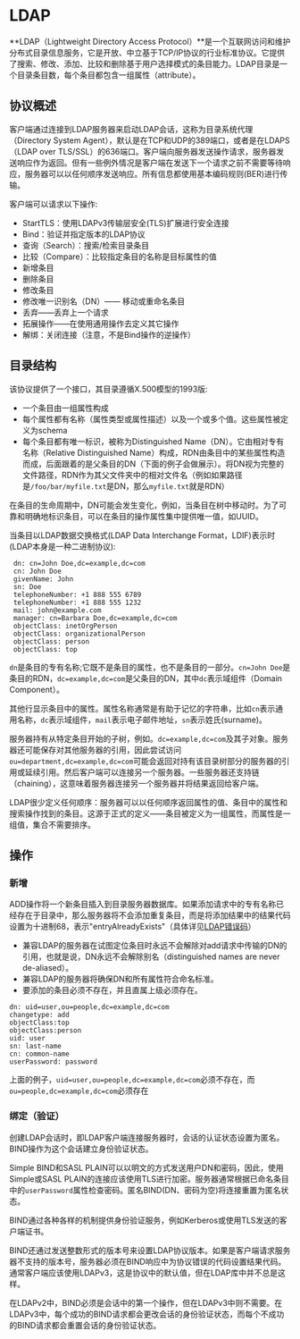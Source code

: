 # LDAP

**LDAP（Lightweight Directory Access Protocol）**是一个互联网访问和维护分布式目录信息服务，它是开放、中立基于TCP/IP协议的行业标准协议。它提供了搜索、修改、添加、比较和删除基于用户选择模式的条目能力。LDAP目录是一个目录条目数，每个条目都包含一组属性（attribute）。

## 协议概述

客户端通过连接到LDAP服务器来启动LDAP会话，这称为目录系统代理（Directory System Agent），默认是在TCP和UDP的389端口，或者是在LDAPS（LDAP over TLS/SSL）的636端口。客户端向服务器发送操作请求，服务器发送响应作为返回。但有一些例外情况是客户端在发送下一个请求之前不需要等待响应，服务器可以以任何顺序发送响应。所有信息都使用基本编码规则(BER)进行传输。

客户端可以请求以下操作:

- StartTLS：使用LDAPv3传输层安全(TLS)扩展进行安全连接
- Bind：验证并指定版本的LDAP协议
- 查询（Search）：搜索/检索目录条目
- 比较（Compare）：比较指定条目的名称是目标属性的值
- 新增条目
- 删除条目
- 修改条目
- 修改唯一识别名（DN）—— 移动或重命名条目
- 丢弃——丢弃上一个请求
- 拓展操作——在使用通用操作去定义其它操作
- 解绑：关闭连接（注意，不是Bind操作的逆操作）

## 目录结构

该协议提供了一个接口，其目录遵循X.500模型的1993版:

- 一个条目由一组属性构成
- 每个属性都有名称（属性类型或属性描述）以及一个或多个值。这些属性被定义为schema
- 每个条目都有唯一标识，被称为Distinguished Name（DN）。它由相对专有名称（Relative Distinguished Name）构成，RDN由条目中的某些属性构造而成，后面跟着的是父条目的DN（下面的例子会做展示）。将DN视为完整的文件路径，RDN作为其父文件夹中的相对文件名（例如如果路径是`/foo/bar/myfile.txt`是DN，那么`myfile.txt`就是RDN）

在条目的生命周期中，DN可能会发生变化，例如，当条目在树中移动时。为了可靠和明确地标识条目，可以在条目的操作属性集中提供唯一值，如UUID。

当条目以LDAP数据交换格式(LDAP Data Interchange Format，LDIF)表示时(LDAP本身是一种二进制协议):

```
 dn: cn=John Doe,dc=example,dc=com
 cn: John Doe
 givenName: John
 sn: Doe
 telephoneNumber: +1 888 555 6789
 telephoneNumber: +1 888 555 1232
 mail: john@example.com
 manager: cn=Barbara Doe,dc=example,dc=com
 objectClass: inetOrgPerson
 objectClass: organizationalPerson
 objectClass: person
 objectClass: top
```

`dn`是条目的专有名称;它既不是条目的属性，也不是条目的一部分。`cn=John Doe`是条目的RDN，`dc=example,dc=com`是父条目的DN，其中`dc`表示域组件（Domain Component）。

其他行显示条目中的属性。属性名称通常是有助于记忆的字符串，比如`cn`表示通用名称，`dc`表示域组件，`mail`表示电子邮件地址，`sn`表示姓氏(surname)。

服务器持有从特定条目开始的子树，例如。`dc=example,dc=com`及其子对象。服务器还可能保存对其他服务器的引用，因此尝试访问`ou=department,dc=example,dc=com`可能会返回对持有该目录树部分的服务器的引用或延续引用。然后客户端可以连接另一个服务器。一些服务器还支持链（chaining），这意味着服务器连接另一个服务器并将结果返回给客户端。

LDAP很少定义任何顺序：服务器可以以任何顺序返回属性的值、条目中的属性和搜索操作找到的条目。这源于正式的定义——条目被定义为一组属性，而属性是一组值，集合不需要排序。

## 操作

### 新增

ADD操作将一个新条目插入到目录服务器数据库。如果添加请求中的专有名称已经存在于目录中，那么服务器将不会添加重复条目，而是将添加结果中的结果代码设置为十进制68，表示"entryAlreadyExists"（具体详见[LDAP错误码](http://tools.ietf.org/html/rfc4511#appendix-A)）

- 兼容LDAP的服务器在试图定位条目时永远不会解除对add请求中传输的DN的引用，也就是说，DN永远不会解除别名（distinguished names are never de-aliased）。
- 兼容LDAP的服务器将确保DN和所有属性符合命名标准。
- 要添加的条目必须不存在，并且直属上级必须存在。

```
dn: uid=user,ou=people,dc=example,dc=com
changetype: add
objectClass:top
objectClass:person
uid: user
sn: last-name
cn: common-name
userPassword: password
```

上面的例子，`uid=user,ou=people,dc=example,dc=com`必须不存在，而`ou=people,dc=example,dc=com`必须存在

### 绑定（验证）

创建LDAP会话时，即LDAP客户端连接服务器时，会话的认证状态设置为匿名。BIND操作为这个会话建立身份验证状态。

Simple BIND和SASL PLAIN可以以明文的方式发送用户DN和密码，因此，使用Simple或SASL PLAIN的连接应该使用TLS进行加密。服务器通常根据已命名条目中的`userPassword`属性检查密码。匿名BIND(DN、密码为空)将连接重置为匿名状态。

BIND通过各种各样的机制提供身份验证服务，例如Kerberos或使用TLS发送的客户端证书。

BIND还通过发送整数形式的版本号来设置LDAP协议版本。如果是客户端请求服务器不支持的版本号，服务器必须在BIND响应中为协议错误的代码设置结果代码。通常客户端应该使用LDAPv3，这是协议中的默认值，但在LDAP库中并不总是这样。

在LDAPv2中，BIND必须是会话中的第一个操作，但在LDAPv3中则不需要。在LDAPv3中，每个成功的BIND请求都会更改会话的身份验证状态，而每个不成功的BIND请求都会重置会话的身份验证状态。
